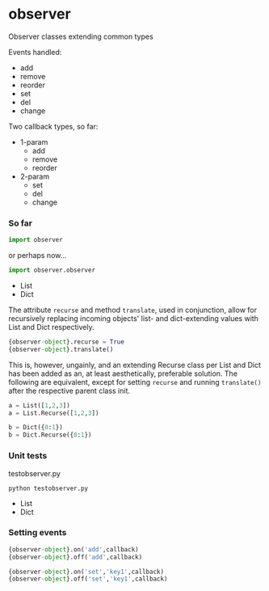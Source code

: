 # observer
Observer classes extending common types

Events handled:
- add
- remove
- reorder
- set
- del
- change

Two callback types, so far:
- 1-param
  - add
  - remove
  - reorder
- 2-param
  - set
  - del
  - change

### So far
```python
import observer
```
or perhaps now...
```python
import observer.observer
```
- List
- Dict

The attribute `recurse` and method `translate`, used in conjunction, allow for recursively replacing incoming objects' list- and dict-extending values with List and Dict respectively.
```python
{observer-object}.recurse = True
{observer-object}.translate()
```

This is, however, ungainly, and an extending Recurse class per List and Dict has been added as an, at least aesthetically, preferable solution.  The following are equivalent, except for setting `recurse` and running `translate()` after the respective parent class init.

```python
a = List([1,2,3])
a = List.Recurse([1,2,3])

b = Dict({0:1})
b = Dict.Recurse({0:1})
```

### Unit tests
testobserver.py
```shell
python testobserver.py
```

- List
- Dict

### Setting events
```python
{observer-object}.on('add',callback)
{observer-object}.off('add',callback)
```

```python
{observer-object}.on('set','key1',callback)
{observer-object}.off('set','key1',callback)
```
